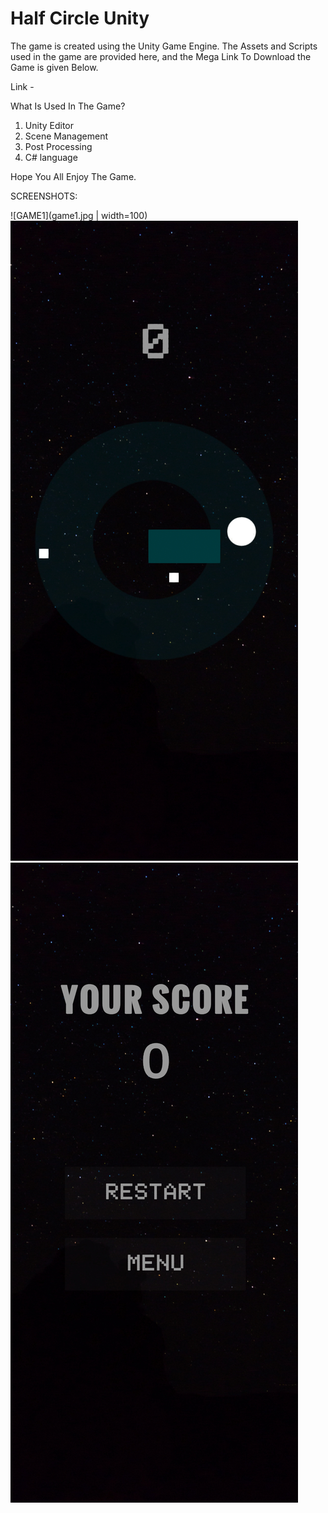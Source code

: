 # Half Circle Unity

The game is created using the Unity Game Engine.
The Assets and Scripts used in the game are provided here,
and the Mega Link To Download the Game is given Below.

Link - 

What Is Used In The Game?
1. Unity Editor
2. Scene Management
3. Post Processing
4. C# language

Hope You All Enjoy The Game.

SCREENSHOTS:

![GAME1](game1.jpg | width=100) 
![GAME2](game2.jpg) 
![GAME3](game3.jpg)
